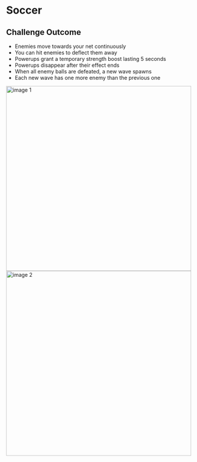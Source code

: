 # Soccer

## Challenge Outcome

- Enemies move towards your net continuously  
- You can hit enemies to deflect them away  
- Powerups grant a temporary strength boost lasting 5 seconds  
- Powerups disappear after their effect ends  
- When all enemy balls are defeated, a new wave spawns  
- Each new wave has one more enemy than the previous one  

<img width="500" alt="image 1" src="https://github.com/user-attachments/assets/f7f94124-6416-4d64-8f3a-5cb6ed31a378" />
<img width="500" alt="image 2" src="https://github.com/user-attachments/assets/d7e75fee-0a83-4b11-8ab1-9a3fa12fed84" />


